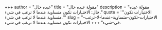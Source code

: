 +++
author = "عبده خال"
title = "مقولة عبده خال"
description = "مقولة عبده خال: الاختيارات تكون متساوية عندما لا ترغب في شيء."
quote = '''الاختيارات تكون متساوية عندما لا ترغب في شيء.'''
slug = "الاختيارات-تكون-متساوية-عندما-لا-ترغب-في-شيء"
+++
الاختيارات تكون متساوية عندما لا ترغب في شيء.
